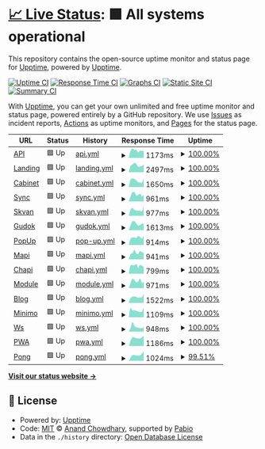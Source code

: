 # [📈 Live Status](https://upptime.github.io/upptime): <!--live status--> **🟩 All systems operational**

This repository contains the open-source uptime monitor and status page for [Upptime](https://upptime.js.org), powered by [Upptime](https://github.com/upptime/upptime).

[![Uptime CI](https://github.com/gnc178/congenial-couscous/workflows/Uptime%20CI/badge.svg)](https://github.com/gnc178/congenial-couscous/actions?query=workflow%3A%22Uptime+CI%22)
[![Response Time CI](https://github.com/gnc178/congenial-couscous/workflows/Response%20Time%20CI/badge.svg)](https://github.com/gnc178/congenial-couscous/actions?query=workflow%3A%22Response+Time+CI%22)
[![Graphs CI](https://github.com/gnc178/congenial-couscous/workflows/Graphs%20CI/badge.svg)](https://github.com/gnc178/congenial-couscous/actions?query=workflow%3A%22Graphs+CI%22)
[![Static Site CI](https://github.com/gnc178/congenial-couscous/workflows/Static%20Site%20CI/badge.svg)](https://github.com/gnc178/congenial-couscous/actions?query=workflow%3A%22Static+Site+CI%22)
[![Summary CI](https://github.com/gnc178/congenial-couscous/workflows/Summary%20CI/badge.svg)](https://github.com/gnc178/congenial-couscous/actions?query=workflow%3A%22Summary+CI%22)

With [Upptime](https://upptime.js.org), you can get your own unlimited and free uptime monitor and status page, powered entirely by a GitHub repository. We use [Issues](https://github.com/upptime/upptime/issues) as incident reports, [Actions](https://github.com/gnc178/congenial-couscous/actions) as uptime monitors, and [Pages](https://upptime.github.io/upptime) for the status page.

<!--start: status pages-->
<!-- This summary is generated by Upptime (https://github.com/upptime/upptime) -->
<!-- Do not edit this manually, your changes will be overwritten -->
<!-- prettier-ignore -->
| URL | Status | History | Response Time | Uptime |
| --- | ------ | ------- | ------------- | ------ |
| <img alt="" src="https://icons.duckduckgo.com/ip3/api.callibri.ru.ico" height="13"> [API](https://api.callibri.ru) | 🟩 Up | [api.yml](https://github.com/gnc178/congenial-couscous/commits/HEAD/history/api.yml) | <details><summary><img alt="Response time graph" src="./graphs/api/response-time-week.png" height="20"> 1173ms</summary><br><a href="https://gnc178.github.io/congenial-couscous/history/api"><img alt="Response time 1040" src="https://img.shields.io/endpoint?url=https%3A%2F%2Fraw.githubusercontent.com%2Fgnc178%2Fcongenial-couscous%2FHEAD%2Fapi%2Fapi%2Fresponse-time.json"></a><br><a href="https://gnc178.github.io/congenial-couscous/history/api"><img alt="24-hour response time 1072" src="https://img.shields.io/endpoint?url=https%3A%2F%2Fraw.githubusercontent.com%2Fgnc178%2Fcongenial-couscous%2FHEAD%2Fapi%2Fapi%2Fresponse-time-day.json"></a><br><a href="https://gnc178.github.io/congenial-couscous/history/api"><img alt="7-day response time 1173" src="https://img.shields.io/endpoint?url=https%3A%2F%2Fraw.githubusercontent.com%2Fgnc178%2Fcongenial-couscous%2FHEAD%2Fapi%2Fapi%2Fresponse-time-week.json"></a><br><a href="https://gnc178.github.io/congenial-couscous/history/api"><img alt="30-day response time 1065" src="https://img.shields.io/endpoint?url=https%3A%2F%2Fraw.githubusercontent.com%2Fgnc178%2Fcongenial-couscous%2FHEAD%2Fapi%2Fapi%2Fresponse-time-month.json"></a><br><a href="https://gnc178.github.io/congenial-couscous/history/api"><img alt="1-year response time 1040" src="https://img.shields.io/endpoint?url=https%3A%2F%2Fraw.githubusercontent.com%2Fgnc178%2Fcongenial-couscous%2FHEAD%2Fapi%2Fapi%2Fresponse-time-year.json"></a></details> | <details><summary><a href="https://gnc178.github.io/congenial-couscous/history/api">100.00%</a></summary><a href="https://gnc178.github.io/congenial-couscous/history/api"><img alt="All-time uptime 100.00%" src="https://img.shields.io/endpoint?url=https%3A%2F%2Fraw.githubusercontent.com%2Fgnc178%2Fcongenial-couscous%2FHEAD%2Fapi%2Fapi%2Fuptime.json"></a><br><a href="https://gnc178.github.io/congenial-couscous/history/api"><img alt="24-hour uptime 100.00%" src="https://img.shields.io/endpoint?url=https%3A%2F%2Fraw.githubusercontent.com%2Fgnc178%2Fcongenial-couscous%2FHEAD%2Fapi%2Fapi%2Fuptime-day.json"></a><br><a href="https://gnc178.github.io/congenial-couscous/history/api"><img alt="7-day uptime 100.00%" src="https://img.shields.io/endpoint?url=https%3A%2F%2Fraw.githubusercontent.com%2Fgnc178%2Fcongenial-couscous%2FHEAD%2Fapi%2Fapi%2Fuptime-week.json"></a><br><a href="https://gnc178.github.io/congenial-couscous/history/api"><img alt="30-day uptime 100.00%" src="https://img.shields.io/endpoint?url=https%3A%2F%2Fraw.githubusercontent.com%2Fgnc178%2Fcongenial-couscous%2FHEAD%2Fapi%2Fapi%2Fuptime-month.json"></a><br><a href="https://gnc178.github.io/congenial-couscous/history/api"><img alt="1-year uptime 100.00%" src="https://img.shields.io/endpoint?url=https%3A%2F%2Fraw.githubusercontent.com%2Fgnc178%2Fcongenial-couscous%2FHEAD%2Fapi%2Fapi%2Fuptime-year.json"></a></details>
| <img alt="" src="https://icons.duckduckgo.com/ip3/callibri.ru.ico" height="13"> [Landing](https://callibri.ru) | 🟩 Up | [landing.yml](https://github.com/gnc178/congenial-couscous/commits/HEAD/history/landing.yml) | <details><summary><img alt="Response time graph" src="./graphs/landing/response-time-week.png" height="20"> 2497ms</summary><br><a href="https://gnc178.github.io/congenial-couscous/history/landing"><img alt="Response time 2418" src="https://img.shields.io/endpoint?url=https%3A%2F%2Fraw.githubusercontent.com%2Fgnc178%2Fcongenial-couscous%2FHEAD%2Fapi%2Flanding%2Fresponse-time.json"></a><br><a href="https://gnc178.github.io/congenial-couscous/history/landing"><img alt="24-hour response time 2812" src="https://img.shields.io/endpoint?url=https%3A%2F%2Fraw.githubusercontent.com%2Fgnc178%2Fcongenial-couscous%2FHEAD%2Fapi%2Flanding%2Fresponse-time-day.json"></a><br><a href="https://gnc178.github.io/congenial-couscous/history/landing"><img alt="7-day response time 2497" src="https://img.shields.io/endpoint?url=https%3A%2F%2Fraw.githubusercontent.com%2Fgnc178%2Fcongenial-couscous%2FHEAD%2Fapi%2Flanding%2Fresponse-time-week.json"></a><br><a href="https://gnc178.github.io/congenial-couscous/history/landing"><img alt="30-day response time 2375" src="https://img.shields.io/endpoint?url=https%3A%2F%2Fraw.githubusercontent.com%2Fgnc178%2Fcongenial-couscous%2FHEAD%2Fapi%2Flanding%2Fresponse-time-month.json"></a><br><a href="https://gnc178.github.io/congenial-couscous/history/landing"><img alt="1-year response time 2418" src="https://img.shields.io/endpoint?url=https%3A%2F%2Fraw.githubusercontent.com%2Fgnc178%2Fcongenial-couscous%2FHEAD%2Fapi%2Flanding%2Fresponse-time-year.json"></a></details> | <details><summary><a href="https://gnc178.github.io/congenial-couscous/history/landing">100.00%</a></summary><a href="https://gnc178.github.io/congenial-couscous/history/landing"><img alt="All-time uptime 100.00%" src="https://img.shields.io/endpoint?url=https%3A%2F%2Fraw.githubusercontent.com%2Fgnc178%2Fcongenial-couscous%2FHEAD%2Fapi%2Flanding%2Fuptime.json"></a><br><a href="https://gnc178.github.io/congenial-couscous/history/landing"><img alt="24-hour uptime 100.00%" src="https://img.shields.io/endpoint?url=https%3A%2F%2Fraw.githubusercontent.com%2Fgnc178%2Fcongenial-couscous%2FHEAD%2Fapi%2Flanding%2Fuptime-day.json"></a><br><a href="https://gnc178.github.io/congenial-couscous/history/landing"><img alt="7-day uptime 100.00%" src="https://img.shields.io/endpoint?url=https%3A%2F%2Fraw.githubusercontent.com%2Fgnc178%2Fcongenial-couscous%2FHEAD%2Fapi%2Flanding%2Fuptime-week.json"></a><br><a href="https://gnc178.github.io/congenial-couscous/history/landing"><img alt="30-day uptime 100.00%" src="https://img.shields.io/endpoint?url=https%3A%2F%2Fraw.githubusercontent.com%2Fgnc178%2Fcongenial-couscous%2FHEAD%2Fapi%2Flanding%2Fuptime-month.json"></a><br><a href="https://gnc178.github.io/congenial-couscous/history/landing"><img alt="1-year uptime 100.00%" src="https://img.shields.io/endpoint?url=https%3A%2F%2Fraw.githubusercontent.com%2Fgnc178%2Fcongenial-couscous%2FHEAD%2Fapi%2Flanding%2Fuptime-year.json"></a></details>
| <img alt="" src="https://icons.duckduckgo.com/ip3/in.callibri.ru.ico" height="13"> [Cabinet](https://in.callibri.ru) | 🟩 Up | [cabinet.yml](https://github.com/gnc178/congenial-couscous/commits/HEAD/history/cabinet.yml) | <details><summary><img alt="Response time graph" src="./graphs/cabinet/response-time-week.png" height="20"> 1650ms</summary><br><a href="https://gnc178.github.io/congenial-couscous/history/cabinet"><img alt="Response time 1647" src="https://img.shields.io/endpoint?url=https%3A%2F%2Fraw.githubusercontent.com%2Fgnc178%2Fcongenial-couscous%2FHEAD%2Fapi%2Fcabinet%2Fresponse-time.json"></a><br><a href="https://gnc178.github.io/congenial-couscous/history/cabinet"><img alt="24-hour response time 2163" src="https://img.shields.io/endpoint?url=https%3A%2F%2Fraw.githubusercontent.com%2Fgnc178%2Fcongenial-couscous%2FHEAD%2Fapi%2Fcabinet%2Fresponse-time-day.json"></a><br><a href="https://gnc178.github.io/congenial-couscous/history/cabinet"><img alt="7-day response time 1650" src="https://img.shields.io/endpoint?url=https%3A%2F%2Fraw.githubusercontent.com%2Fgnc178%2Fcongenial-couscous%2FHEAD%2Fapi%2Fcabinet%2Fresponse-time-week.json"></a><br><a href="https://gnc178.github.io/congenial-couscous/history/cabinet"><img alt="30-day response time 1543" src="https://img.shields.io/endpoint?url=https%3A%2F%2Fraw.githubusercontent.com%2Fgnc178%2Fcongenial-couscous%2FHEAD%2Fapi%2Fcabinet%2Fresponse-time-month.json"></a><br><a href="https://gnc178.github.io/congenial-couscous/history/cabinet"><img alt="1-year response time 1647" src="https://img.shields.io/endpoint?url=https%3A%2F%2Fraw.githubusercontent.com%2Fgnc178%2Fcongenial-couscous%2FHEAD%2Fapi%2Fcabinet%2Fresponse-time-year.json"></a></details> | <details><summary><a href="https://gnc178.github.io/congenial-couscous/history/cabinet">100.00%</a></summary><a href="https://gnc178.github.io/congenial-couscous/history/cabinet"><img alt="All-time uptime 99.99%" src="https://img.shields.io/endpoint?url=https%3A%2F%2Fraw.githubusercontent.com%2Fgnc178%2Fcongenial-couscous%2FHEAD%2Fapi%2Fcabinet%2Fuptime.json"></a><br><a href="https://gnc178.github.io/congenial-couscous/history/cabinet"><img alt="24-hour uptime 100.00%" src="https://img.shields.io/endpoint?url=https%3A%2F%2Fraw.githubusercontent.com%2Fgnc178%2Fcongenial-couscous%2FHEAD%2Fapi%2Fcabinet%2Fuptime-day.json"></a><br><a href="https://gnc178.github.io/congenial-couscous/history/cabinet"><img alt="7-day uptime 100.00%" src="https://img.shields.io/endpoint?url=https%3A%2F%2Fraw.githubusercontent.com%2Fgnc178%2Fcongenial-couscous%2FHEAD%2Fapi%2Fcabinet%2Fuptime-week.json"></a><br><a href="https://gnc178.github.io/congenial-couscous/history/cabinet"><img alt="30-day uptime 99.95%" src="https://img.shields.io/endpoint?url=https%3A%2F%2Fraw.githubusercontent.com%2Fgnc178%2Fcongenial-couscous%2FHEAD%2Fapi%2Fcabinet%2Fuptime-month.json"></a><br><a href="https://gnc178.github.io/congenial-couscous/history/cabinet"><img alt="1-year uptime 99.99%" src="https://img.shields.io/endpoint?url=https%3A%2F%2Fraw.githubusercontent.com%2Fgnc178%2Fcongenial-couscous%2FHEAD%2Fapi%2Fcabinet%2Fuptime-year.json"></a></details>
| <img alt="" src="https://icons.duckduckgo.com/ip3/externalcrm.callibri.ru.ico" height="13"> [Sync](https://externalcrm.callibri.ru) | 🟩 Up | [sync.yml](https://github.com/gnc178/congenial-couscous/commits/HEAD/history/sync.yml) | <details><summary><img alt="Response time graph" src="./graphs/sync/response-time-week.png" height="20"> 961ms</summary><br><a href="https://gnc178.github.io/congenial-couscous/history/sync"><img alt="Response time 964" src="https://img.shields.io/endpoint?url=https%3A%2F%2Fraw.githubusercontent.com%2Fgnc178%2Fcongenial-couscous%2FHEAD%2Fapi%2Fsync%2Fresponse-time.json"></a><br><a href="https://gnc178.github.io/congenial-couscous/history/sync"><img alt="24-hour response time 904" src="https://img.shields.io/endpoint?url=https%3A%2F%2Fraw.githubusercontent.com%2Fgnc178%2Fcongenial-couscous%2FHEAD%2Fapi%2Fsync%2Fresponse-time-day.json"></a><br><a href="https://gnc178.github.io/congenial-couscous/history/sync"><img alt="7-day response time 961" src="https://img.shields.io/endpoint?url=https%3A%2F%2Fraw.githubusercontent.com%2Fgnc178%2Fcongenial-couscous%2FHEAD%2Fapi%2Fsync%2Fresponse-time-week.json"></a><br><a href="https://gnc178.github.io/congenial-couscous/history/sync"><img alt="30-day response time 974" src="https://img.shields.io/endpoint?url=https%3A%2F%2Fraw.githubusercontent.com%2Fgnc178%2Fcongenial-couscous%2FHEAD%2Fapi%2Fsync%2Fresponse-time-month.json"></a><br><a href="https://gnc178.github.io/congenial-couscous/history/sync"><img alt="1-year response time 964" src="https://img.shields.io/endpoint?url=https%3A%2F%2Fraw.githubusercontent.com%2Fgnc178%2Fcongenial-couscous%2FHEAD%2Fapi%2Fsync%2Fresponse-time-year.json"></a></details> | <details><summary><a href="https://gnc178.github.io/congenial-couscous/history/sync">100.00%</a></summary><a href="https://gnc178.github.io/congenial-couscous/history/sync"><img alt="All-time uptime 99.99%" src="https://img.shields.io/endpoint?url=https%3A%2F%2Fraw.githubusercontent.com%2Fgnc178%2Fcongenial-couscous%2FHEAD%2Fapi%2Fsync%2Fuptime.json"></a><br><a href="https://gnc178.github.io/congenial-couscous/history/sync"><img alt="24-hour uptime 100.00%" src="https://img.shields.io/endpoint?url=https%3A%2F%2Fraw.githubusercontent.com%2Fgnc178%2Fcongenial-couscous%2FHEAD%2Fapi%2Fsync%2Fuptime-day.json"></a><br><a href="https://gnc178.github.io/congenial-couscous/history/sync"><img alt="7-day uptime 100.00%" src="https://img.shields.io/endpoint?url=https%3A%2F%2Fraw.githubusercontent.com%2Fgnc178%2Fcongenial-couscous%2FHEAD%2Fapi%2Fsync%2Fuptime-week.json"></a><br><a href="https://gnc178.github.io/congenial-couscous/history/sync"><img alt="30-day uptime 100.00%" src="https://img.shields.io/endpoint?url=https%3A%2F%2Fraw.githubusercontent.com%2Fgnc178%2Fcongenial-couscous%2FHEAD%2Fapi%2Fsync%2Fuptime-month.json"></a><br><a href="https://gnc178.github.io/congenial-couscous/history/sync"><img alt="1-year uptime 99.99%" src="https://img.shields.io/endpoint?url=https%3A%2F%2Fraw.githubusercontent.com%2Fgnc178%2Fcongenial-couscous%2FHEAD%2Fapi%2Fsync%2Fuptime-year.json"></a></details>
| <img alt="" src="https://icons.duckduckgo.com/ip3/skvan.callibri.ru.ico" height="13"> [Skvan](https://skvan.callibri.ru) | 🟩 Up | [skvan.yml](https://github.com/gnc178/congenial-couscous/commits/HEAD/history/skvan.yml) | <details><summary><img alt="Response time graph" src="./graphs/skvan/response-time-week.png" height="20"> 977ms</summary><br><a href="https://gnc178.github.io/congenial-couscous/history/skvan"><img alt="Response time 1009" src="https://img.shields.io/endpoint?url=https%3A%2F%2Fraw.githubusercontent.com%2Fgnc178%2Fcongenial-couscous%2FHEAD%2Fapi%2Fskvan%2Fresponse-time.json"></a><br><a href="https://gnc178.github.io/congenial-couscous/history/skvan"><img alt="24-hour response time 1500" src="https://img.shields.io/endpoint?url=https%3A%2F%2Fraw.githubusercontent.com%2Fgnc178%2Fcongenial-couscous%2FHEAD%2Fapi%2Fskvan%2Fresponse-time-day.json"></a><br><a href="https://gnc178.github.io/congenial-couscous/history/skvan"><img alt="7-day response time 977" src="https://img.shields.io/endpoint?url=https%3A%2F%2Fraw.githubusercontent.com%2Fgnc178%2Fcongenial-couscous%2FHEAD%2Fapi%2Fskvan%2Fresponse-time-week.json"></a><br><a href="https://gnc178.github.io/congenial-couscous/history/skvan"><img alt="30-day response time 1076" src="https://img.shields.io/endpoint?url=https%3A%2F%2Fraw.githubusercontent.com%2Fgnc178%2Fcongenial-couscous%2FHEAD%2Fapi%2Fskvan%2Fresponse-time-month.json"></a><br><a href="https://gnc178.github.io/congenial-couscous/history/skvan"><img alt="1-year response time 1009" src="https://img.shields.io/endpoint?url=https%3A%2F%2Fraw.githubusercontent.com%2Fgnc178%2Fcongenial-couscous%2FHEAD%2Fapi%2Fskvan%2Fresponse-time-year.json"></a></details> | <details><summary><a href="https://gnc178.github.io/congenial-couscous/history/skvan">100.00%</a></summary><a href="https://gnc178.github.io/congenial-couscous/history/skvan"><img alt="All-time uptime 99.96%" src="https://img.shields.io/endpoint?url=https%3A%2F%2Fraw.githubusercontent.com%2Fgnc178%2Fcongenial-couscous%2FHEAD%2Fapi%2Fskvan%2Fuptime.json"></a><br><a href="https://gnc178.github.io/congenial-couscous/history/skvan"><img alt="24-hour uptime 100.00%" src="https://img.shields.io/endpoint?url=https%3A%2F%2Fraw.githubusercontent.com%2Fgnc178%2Fcongenial-couscous%2FHEAD%2Fapi%2Fskvan%2Fuptime-day.json"></a><br><a href="https://gnc178.github.io/congenial-couscous/history/skvan"><img alt="7-day uptime 100.00%" src="https://img.shields.io/endpoint?url=https%3A%2F%2Fraw.githubusercontent.com%2Fgnc178%2Fcongenial-couscous%2FHEAD%2Fapi%2Fskvan%2Fuptime-week.json"></a><br><a href="https://gnc178.github.io/congenial-couscous/history/skvan"><img alt="30-day uptime 99.77%" src="https://img.shields.io/endpoint?url=https%3A%2F%2Fraw.githubusercontent.com%2Fgnc178%2Fcongenial-couscous%2FHEAD%2Fapi%2Fskvan%2Fuptime-month.json"></a><br><a href="https://gnc178.github.io/congenial-couscous/history/skvan"><img alt="1-year uptime 99.96%" src="https://img.shields.io/endpoint?url=https%3A%2F%2Fraw.githubusercontent.com%2Fgnc178%2Fcongenial-couscous%2FHEAD%2Fapi%2Fskvan%2Fuptime-year.json"></a></details>
| <img alt="" src="https://icons.duckduckgo.com/ip3/gudok.tel.ico" height="13"> [Gudok](https://gudok.tel) | 🟩 Up | [gudok.yml](https://github.com/gnc178/congenial-couscous/commits/HEAD/history/gudok.yml) | <details><summary><img alt="Response time graph" src="./graphs/gudok/response-time-week.png" height="20"> 1613ms</summary><br><a href="https://gnc178.github.io/congenial-couscous/history/gudok"><img alt="Response time 1705" src="https://img.shields.io/endpoint?url=https%3A%2F%2Fraw.githubusercontent.com%2Fgnc178%2Fcongenial-couscous%2FHEAD%2Fapi%2Fgudok%2Fresponse-time.json"></a><br><a href="https://gnc178.github.io/congenial-couscous/history/gudok"><img alt="24-hour response time 1614" src="https://img.shields.io/endpoint?url=https%3A%2F%2Fraw.githubusercontent.com%2Fgnc178%2Fcongenial-couscous%2FHEAD%2Fapi%2Fgudok%2Fresponse-time-day.json"></a><br><a href="https://gnc178.github.io/congenial-couscous/history/gudok"><img alt="7-day response time 1613" src="https://img.shields.io/endpoint?url=https%3A%2F%2Fraw.githubusercontent.com%2Fgnc178%2Fcongenial-couscous%2FHEAD%2Fapi%2Fgudok%2Fresponse-time-week.json"></a><br><a href="https://gnc178.github.io/congenial-couscous/history/gudok"><img alt="30-day response time 1781" src="https://img.shields.io/endpoint?url=https%3A%2F%2Fraw.githubusercontent.com%2Fgnc178%2Fcongenial-couscous%2FHEAD%2Fapi%2Fgudok%2Fresponse-time-month.json"></a><br><a href="https://gnc178.github.io/congenial-couscous/history/gudok"><img alt="1-year response time 1705" src="https://img.shields.io/endpoint?url=https%3A%2F%2Fraw.githubusercontent.com%2Fgnc178%2Fcongenial-couscous%2FHEAD%2Fapi%2Fgudok%2Fresponse-time-year.json"></a></details> | <details><summary><a href="https://gnc178.github.io/congenial-couscous/history/gudok">100.00%</a></summary><a href="https://gnc178.github.io/congenial-couscous/history/gudok"><img alt="All-time uptime 100.00%" src="https://img.shields.io/endpoint?url=https%3A%2F%2Fraw.githubusercontent.com%2Fgnc178%2Fcongenial-couscous%2FHEAD%2Fapi%2Fgudok%2Fuptime.json"></a><br><a href="https://gnc178.github.io/congenial-couscous/history/gudok"><img alt="24-hour uptime 100.00%" src="https://img.shields.io/endpoint?url=https%3A%2F%2Fraw.githubusercontent.com%2Fgnc178%2Fcongenial-couscous%2FHEAD%2Fapi%2Fgudok%2Fuptime-day.json"></a><br><a href="https://gnc178.github.io/congenial-couscous/history/gudok"><img alt="7-day uptime 100.00%" src="https://img.shields.io/endpoint?url=https%3A%2F%2Fraw.githubusercontent.com%2Fgnc178%2Fcongenial-couscous%2FHEAD%2Fapi%2Fgudok%2Fuptime-week.json"></a><br><a href="https://gnc178.github.io/congenial-couscous/history/gudok"><img alt="30-day uptime 100.00%" src="https://img.shields.io/endpoint?url=https%3A%2F%2Fraw.githubusercontent.com%2Fgnc178%2Fcongenial-couscous%2FHEAD%2Fapi%2Fgudok%2Fuptime-month.json"></a><br><a href="https://gnc178.github.io/congenial-couscous/history/gudok"><img alt="1-year uptime 100.00%" src="https://img.shields.io/endpoint?url=https%3A%2F%2Fraw.githubusercontent.com%2Fgnc178%2Fcongenial-couscous%2FHEAD%2Fapi%2Fgudok%2Fuptime-year.json"></a></details>
| <img alt="" src="https://icons.duckduckgo.com/ip3/catchers.callibri.ru.ico" height="13"> [PopUp](https://catchers.callibri.ru) | 🟩 Up | [pop-up.yml](https://github.com/gnc178/congenial-couscous/commits/HEAD/history/pop-up.yml) | <details><summary><img alt="Response time graph" src="./graphs/pop-up/response-time-week.png" height="20"> 914ms</summary><br><a href="https://gnc178.github.io/congenial-couscous/history/pop-up"><img alt="Response time 975" src="https://img.shields.io/endpoint?url=https%3A%2F%2Fraw.githubusercontent.com%2Fgnc178%2Fcongenial-couscous%2FHEAD%2Fapi%2Fpop-up%2Fresponse-time.json"></a><br><a href="https://gnc178.github.io/congenial-couscous/history/pop-up"><img alt="24-hour response time 1109" src="https://img.shields.io/endpoint?url=https%3A%2F%2Fraw.githubusercontent.com%2Fgnc178%2Fcongenial-couscous%2FHEAD%2Fapi%2Fpop-up%2Fresponse-time-day.json"></a><br><a href="https://gnc178.github.io/congenial-couscous/history/pop-up"><img alt="7-day response time 914" src="https://img.shields.io/endpoint?url=https%3A%2F%2Fraw.githubusercontent.com%2Fgnc178%2Fcongenial-couscous%2FHEAD%2Fapi%2Fpop-up%2Fresponse-time-week.json"></a><br><a href="https://gnc178.github.io/congenial-couscous/history/pop-up"><img alt="30-day response time 1086" src="https://img.shields.io/endpoint?url=https%3A%2F%2Fraw.githubusercontent.com%2Fgnc178%2Fcongenial-couscous%2FHEAD%2Fapi%2Fpop-up%2Fresponse-time-month.json"></a><br><a href="https://gnc178.github.io/congenial-couscous/history/pop-up"><img alt="1-year response time 975" src="https://img.shields.io/endpoint?url=https%3A%2F%2Fraw.githubusercontent.com%2Fgnc178%2Fcongenial-couscous%2FHEAD%2Fapi%2Fpop-up%2Fresponse-time-year.json"></a></details> | <details><summary><a href="https://gnc178.github.io/congenial-couscous/history/pop-up">100.00%</a></summary><a href="https://gnc178.github.io/congenial-couscous/history/pop-up"><img alt="All-time uptime 100.00%" src="https://img.shields.io/endpoint?url=https%3A%2F%2Fraw.githubusercontent.com%2Fgnc178%2Fcongenial-couscous%2FHEAD%2Fapi%2Fpop-up%2Fuptime.json"></a><br><a href="https://gnc178.github.io/congenial-couscous/history/pop-up"><img alt="24-hour uptime 100.00%" src="https://img.shields.io/endpoint?url=https%3A%2F%2Fraw.githubusercontent.com%2Fgnc178%2Fcongenial-couscous%2FHEAD%2Fapi%2Fpop-up%2Fuptime-day.json"></a><br><a href="https://gnc178.github.io/congenial-couscous/history/pop-up"><img alt="7-day uptime 100.00%" src="https://img.shields.io/endpoint?url=https%3A%2F%2Fraw.githubusercontent.com%2Fgnc178%2Fcongenial-couscous%2FHEAD%2Fapi%2Fpop-up%2Fuptime-week.json"></a><br><a href="https://gnc178.github.io/congenial-couscous/history/pop-up"><img alt="30-day uptime 100.00%" src="https://img.shields.io/endpoint?url=https%3A%2F%2Fraw.githubusercontent.com%2Fgnc178%2Fcongenial-couscous%2FHEAD%2Fapi%2Fpop-up%2Fuptime-month.json"></a><br><a href="https://gnc178.github.io/congenial-couscous/history/pop-up"><img alt="1-year uptime 100.00%" src="https://img.shields.io/endpoint?url=https%3A%2F%2Fraw.githubusercontent.com%2Fgnc178%2Fcongenial-couscous%2FHEAD%2Fapi%2Fpop-up%2Fuptime-year.json"></a></details>
| <img alt="" src="https://icons.duckduckgo.com/ip3/mapi.callibri.ru.ico" height="13"> [Mapi](https://mapi.callibri.ru) | 🟩 Up | [mapi.yml](https://github.com/gnc178/congenial-couscous/commits/HEAD/history/mapi.yml) | <details><summary><img alt="Response time graph" src="./graphs/mapi/response-time-week.png" height="20"> 941ms</summary><br><a href="https://gnc178.github.io/congenial-couscous/history/mapi"><img alt="Response time 935" src="https://img.shields.io/endpoint?url=https%3A%2F%2Fraw.githubusercontent.com%2Fgnc178%2Fcongenial-couscous%2FHEAD%2Fapi%2Fmapi%2Fresponse-time.json"></a><br><a href="https://gnc178.github.io/congenial-couscous/history/mapi"><img alt="24-hour response time 920" src="https://img.shields.io/endpoint?url=https%3A%2F%2Fraw.githubusercontent.com%2Fgnc178%2Fcongenial-couscous%2FHEAD%2Fapi%2Fmapi%2Fresponse-time-day.json"></a><br><a href="https://gnc178.github.io/congenial-couscous/history/mapi"><img alt="7-day response time 941" src="https://img.shields.io/endpoint?url=https%3A%2F%2Fraw.githubusercontent.com%2Fgnc178%2Fcongenial-couscous%2FHEAD%2Fapi%2Fmapi%2Fresponse-time-week.json"></a><br><a href="https://gnc178.github.io/congenial-couscous/history/mapi"><img alt="30-day response time 910" src="https://img.shields.io/endpoint?url=https%3A%2F%2Fraw.githubusercontent.com%2Fgnc178%2Fcongenial-couscous%2FHEAD%2Fapi%2Fmapi%2Fresponse-time-month.json"></a><br><a href="https://gnc178.github.io/congenial-couscous/history/mapi"><img alt="1-year response time 935" src="https://img.shields.io/endpoint?url=https%3A%2F%2Fraw.githubusercontent.com%2Fgnc178%2Fcongenial-couscous%2FHEAD%2Fapi%2Fmapi%2Fresponse-time-year.json"></a></details> | <details><summary><a href="https://gnc178.github.io/congenial-couscous/history/mapi">100.00%</a></summary><a href="https://gnc178.github.io/congenial-couscous/history/mapi"><img alt="All-time uptime 99.97%" src="https://img.shields.io/endpoint?url=https%3A%2F%2Fraw.githubusercontent.com%2Fgnc178%2Fcongenial-couscous%2FHEAD%2Fapi%2Fmapi%2Fuptime.json"></a><br><a href="https://gnc178.github.io/congenial-couscous/history/mapi"><img alt="24-hour uptime 100.00%" src="https://img.shields.io/endpoint?url=https%3A%2F%2Fraw.githubusercontent.com%2Fgnc178%2Fcongenial-couscous%2FHEAD%2Fapi%2Fmapi%2Fuptime-day.json"></a><br><a href="https://gnc178.github.io/congenial-couscous/history/mapi"><img alt="7-day uptime 100.00%" src="https://img.shields.io/endpoint?url=https%3A%2F%2Fraw.githubusercontent.com%2Fgnc178%2Fcongenial-couscous%2FHEAD%2Fapi%2Fmapi%2Fuptime-week.json"></a><br><a href="https://gnc178.github.io/congenial-couscous/history/mapi"><img alt="30-day uptime 99.91%" src="https://img.shields.io/endpoint?url=https%3A%2F%2Fraw.githubusercontent.com%2Fgnc178%2Fcongenial-couscous%2FHEAD%2Fapi%2Fmapi%2Fuptime-month.json"></a><br><a href="https://gnc178.github.io/congenial-couscous/history/mapi"><img alt="1-year uptime 99.97%" src="https://img.shields.io/endpoint?url=https%3A%2F%2Fraw.githubusercontent.com%2Fgnc178%2Fcongenial-couscous%2FHEAD%2Fapi%2Fmapi%2Fuptime-year.json"></a></details>
| <img alt="" src="https://icons.duckduckgo.com/ip3/chapi.callibri.ru.ico" height="13"> [Chapi](http://chapi.callibri.ru) | 🟩 Up | [chapi.yml](https://github.com/gnc178/congenial-couscous/commits/HEAD/history/chapi.yml) | <details><summary><img alt="Response time graph" src="./graphs/chapi/response-time-week.png" height="20"> 799ms</summary><br><a href="https://gnc178.github.io/congenial-couscous/history/chapi"><img alt="Response time 700" src="https://img.shields.io/endpoint?url=https%3A%2F%2Fraw.githubusercontent.com%2Fgnc178%2Fcongenial-couscous%2FHEAD%2Fapi%2Fchapi%2Fresponse-time.json"></a><br><a href="https://gnc178.github.io/congenial-couscous/history/chapi"><img alt="24-hour response time 652" src="https://img.shields.io/endpoint?url=https%3A%2F%2Fraw.githubusercontent.com%2Fgnc178%2Fcongenial-couscous%2FHEAD%2Fapi%2Fchapi%2Fresponse-time-day.json"></a><br><a href="https://gnc178.github.io/congenial-couscous/history/chapi"><img alt="7-day response time 799" src="https://img.shields.io/endpoint?url=https%3A%2F%2Fraw.githubusercontent.com%2Fgnc178%2Fcongenial-couscous%2FHEAD%2Fapi%2Fchapi%2Fresponse-time-week.json"></a><br><a href="https://gnc178.github.io/congenial-couscous/history/chapi"><img alt="30-day response time 745" src="https://img.shields.io/endpoint?url=https%3A%2F%2Fraw.githubusercontent.com%2Fgnc178%2Fcongenial-couscous%2FHEAD%2Fapi%2Fchapi%2Fresponse-time-month.json"></a><br><a href="https://gnc178.github.io/congenial-couscous/history/chapi"><img alt="1-year response time 700" src="https://img.shields.io/endpoint?url=https%3A%2F%2Fraw.githubusercontent.com%2Fgnc178%2Fcongenial-couscous%2FHEAD%2Fapi%2Fchapi%2Fresponse-time-year.json"></a></details> | <details><summary><a href="https://gnc178.github.io/congenial-couscous/history/chapi">100.00%</a></summary><a href="https://gnc178.github.io/congenial-couscous/history/chapi"><img alt="All-time uptime 99.99%" src="https://img.shields.io/endpoint?url=https%3A%2F%2Fraw.githubusercontent.com%2Fgnc178%2Fcongenial-couscous%2FHEAD%2Fapi%2Fchapi%2Fuptime.json"></a><br><a href="https://gnc178.github.io/congenial-couscous/history/chapi"><img alt="24-hour uptime 100.00%" src="https://img.shields.io/endpoint?url=https%3A%2F%2Fraw.githubusercontent.com%2Fgnc178%2Fcongenial-couscous%2FHEAD%2Fapi%2Fchapi%2Fuptime-day.json"></a><br><a href="https://gnc178.github.io/congenial-couscous/history/chapi"><img alt="7-day uptime 100.00%" src="https://img.shields.io/endpoint?url=https%3A%2F%2Fraw.githubusercontent.com%2Fgnc178%2Fcongenial-couscous%2FHEAD%2Fapi%2Fchapi%2Fuptime-week.json"></a><br><a href="https://gnc178.github.io/congenial-couscous/history/chapi"><img alt="30-day uptime 99.98%" src="https://img.shields.io/endpoint?url=https%3A%2F%2Fraw.githubusercontent.com%2Fgnc178%2Fcongenial-couscous%2FHEAD%2Fapi%2Fchapi%2Fuptime-month.json"></a><br><a href="https://gnc178.github.io/congenial-couscous/history/chapi"><img alt="1-year uptime 99.99%" src="https://img.shields.io/endpoint?url=https%3A%2F%2Fraw.githubusercontent.com%2Fgnc178%2Fcongenial-couscous%2FHEAD%2Fapi%2Fchapi%2Fuptime-year.json"></a></details>
| <img alt="" src="https://icons.duckduckgo.com/ip3/module.callibri.ru.ico" height="13"> [Module](https://module.callibri.ru) | 🟩 Up | [module.yml](https://github.com/gnc178/congenial-couscous/commits/HEAD/history/module.yml) | <details><summary><img alt="Response time graph" src="./graphs/module/response-time-week.png" height="20"> 971ms</summary><br><a href="https://gnc178.github.io/congenial-couscous/history/module"><img alt="Response time 931" src="https://img.shields.io/endpoint?url=https%3A%2F%2Fraw.githubusercontent.com%2Fgnc178%2Fcongenial-couscous%2FHEAD%2Fapi%2Fmodule%2Fresponse-time.json"></a><br><a href="https://gnc178.github.io/congenial-couscous/history/module"><img alt="24-hour response time 904" src="https://img.shields.io/endpoint?url=https%3A%2F%2Fraw.githubusercontent.com%2Fgnc178%2Fcongenial-couscous%2FHEAD%2Fapi%2Fmodule%2Fresponse-time-day.json"></a><br><a href="https://gnc178.github.io/congenial-couscous/history/module"><img alt="7-day response time 971" src="https://img.shields.io/endpoint?url=https%3A%2F%2Fraw.githubusercontent.com%2Fgnc178%2Fcongenial-couscous%2FHEAD%2Fapi%2Fmodule%2Fresponse-time-week.json"></a><br><a href="https://gnc178.github.io/congenial-couscous/history/module"><img alt="30-day response time 990" src="https://img.shields.io/endpoint?url=https%3A%2F%2Fraw.githubusercontent.com%2Fgnc178%2Fcongenial-couscous%2FHEAD%2Fapi%2Fmodule%2Fresponse-time-month.json"></a><br><a href="https://gnc178.github.io/congenial-couscous/history/module"><img alt="1-year response time 931" src="https://img.shields.io/endpoint?url=https%3A%2F%2Fraw.githubusercontent.com%2Fgnc178%2Fcongenial-couscous%2FHEAD%2Fapi%2Fmodule%2Fresponse-time-year.json"></a></details> | <details><summary><a href="https://gnc178.github.io/congenial-couscous/history/module">100.00%</a></summary><a href="https://gnc178.github.io/congenial-couscous/history/module"><img alt="All-time uptime 99.96%" src="https://img.shields.io/endpoint?url=https%3A%2F%2Fraw.githubusercontent.com%2Fgnc178%2Fcongenial-couscous%2FHEAD%2Fapi%2Fmodule%2Fuptime.json"></a><br><a href="https://gnc178.github.io/congenial-couscous/history/module"><img alt="24-hour uptime 100.00%" src="https://img.shields.io/endpoint?url=https%3A%2F%2Fraw.githubusercontent.com%2Fgnc178%2Fcongenial-couscous%2FHEAD%2Fapi%2Fmodule%2Fuptime-day.json"></a><br><a href="https://gnc178.github.io/congenial-couscous/history/module"><img alt="7-day uptime 100.00%" src="https://img.shields.io/endpoint?url=https%3A%2F%2Fraw.githubusercontent.com%2Fgnc178%2Fcongenial-couscous%2FHEAD%2Fapi%2Fmodule%2Fuptime-week.json"></a><br><a href="https://gnc178.github.io/congenial-couscous/history/module"><img alt="30-day uptime 99.88%" src="https://img.shields.io/endpoint?url=https%3A%2F%2Fraw.githubusercontent.com%2Fgnc178%2Fcongenial-couscous%2FHEAD%2Fapi%2Fmodule%2Fuptime-month.json"></a><br><a href="https://gnc178.github.io/congenial-couscous/history/module"><img alt="1-year uptime 99.96%" src="https://img.shields.io/endpoint?url=https%3A%2F%2Fraw.githubusercontent.com%2Fgnc178%2Fcongenial-couscous%2FHEAD%2Fapi%2Fmodule%2Fuptime-year.json"></a></details>
| <img alt="" src="https://icons.duckduckgo.com/ip3/blog.callibri.ru.ico" height="13"> [Blog](https://blog.callibri.ru) | 🟩 Up | [blog.yml](https://github.com/gnc178/congenial-couscous/commits/HEAD/history/blog.yml) | <details><summary><img alt="Response time graph" src="./graphs/blog/response-time-week.png" height="20"> 1522ms</summary><br><a href="https://gnc178.github.io/congenial-couscous/history/blog"><img alt="Response time 1456" src="https://img.shields.io/endpoint?url=https%3A%2F%2Fraw.githubusercontent.com%2Fgnc178%2Fcongenial-couscous%2FHEAD%2Fapi%2Fblog%2Fresponse-time.json"></a><br><a href="https://gnc178.github.io/congenial-couscous/history/blog"><img alt="24-hour response time 2241" src="https://img.shields.io/endpoint?url=https%3A%2F%2Fraw.githubusercontent.com%2Fgnc178%2Fcongenial-couscous%2FHEAD%2Fapi%2Fblog%2Fresponse-time-day.json"></a><br><a href="https://gnc178.github.io/congenial-couscous/history/blog"><img alt="7-day response time 1522" src="https://img.shields.io/endpoint?url=https%3A%2F%2Fraw.githubusercontent.com%2Fgnc178%2Fcongenial-couscous%2FHEAD%2Fapi%2Fblog%2Fresponse-time-week.json"></a><br><a href="https://gnc178.github.io/congenial-couscous/history/blog"><img alt="30-day response time 1477" src="https://img.shields.io/endpoint?url=https%3A%2F%2Fraw.githubusercontent.com%2Fgnc178%2Fcongenial-couscous%2FHEAD%2Fapi%2Fblog%2Fresponse-time-month.json"></a><br><a href="https://gnc178.github.io/congenial-couscous/history/blog"><img alt="1-year response time 1456" src="https://img.shields.io/endpoint?url=https%3A%2F%2Fraw.githubusercontent.com%2Fgnc178%2Fcongenial-couscous%2FHEAD%2Fapi%2Fblog%2Fresponse-time-year.json"></a></details> | <details><summary><a href="https://gnc178.github.io/congenial-couscous/history/blog">100.00%</a></summary><a href="https://gnc178.github.io/congenial-couscous/history/blog"><img alt="All-time uptime 100.00%" src="https://img.shields.io/endpoint?url=https%3A%2F%2Fraw.githubusercontent.com%2Fgnc178%2Fcongenial-couscous%2FHEAD%2Fapi%2Fblog%2Fuptime.json"></a><br><a href="https://gnc178.github.io/congenial-couscous/history/blog"><img alt="24-hour uptime 100.00%" src="https://img.shields.io/endpoint?url=https%3A%2F%2Fraw.githubusercontent.com%2Fgnc178%2Fcongenial-couscous%2FHEAD%2Fapi%2Fblog%2Fuptime-day.json"></a><br><a href="https://gnc178.github.io/congenial-couscous/history/blog"><img alt="7-day uptime 100.00%" src="https://img.shields.io/endpoint?url=https%3A%2F%2Fraw.githubusercontent.com%2Fgnc178%2Fcongenial-couscous%2FHEAD%2Fapi%2Fblog%2Fuptime-week.json"></a><br><a href="https://gnc178.github.io/congenial-couscous/history/blog"><img alt="30-day uptime 100.00%" src="https://img.shields.io/endpoint?url=https%3A%2F%2Fraw.githubusercontent.com%2Fgnc178%2Fcongenial-couscous%2FHEAD%2Fapi%2Fblog%2Fuptime-month.json"></a><br><a href="https://gnc178.github.io/congenial-couscous/history/blog"><img alt="1-year uptime 100.00%" src="https://img.shields.io/endpoint?url=https%3A%2F%2Fraw.githubusercontent.com%2Fgnc178%2Fcongenial-couscous%2FHEAD%2Fapi%2Fblog%2Fuptime-year.json"></a></details>
| <img alt="" src="https://icons.duckduckgo.com/ip3/minimo.callibri.ru.ico" height="13"> [Minimo](https://minimo.callibri.ru) | 🟩 Up | [minimo.yml](https://github.com/gnc178/congenial-couscous/commits/HEAD/history/minimo.yml) | <details><summary><img alt="Response time graph" src="./graphs/minimo/response-time-week.png" height="20"> 1109ms</summary><br><a href="https://gnc178.github.io/congenial-couscous/history/minimo"><img alt="Response time 1006" src="https://img.shields.io/endpoint?url=https%3A%2F%2Fraw.githubusercontent.com%2Fgnc178%2Fcongenial-couscous%2FHEAD%2Fapi%2Fminimo%2Fresponse-time.json"></a><br><a href="https://gnc178.github.io/congenial-couscous/history/minimo"><img alt="24-hour response time 1515" src="https://img.shields.io/endpoint?url=https%3A%2F%2Fraw.githubusercontent.com%2Fgnc178%2Fcongenial-couscous%2FHEAD%2Fapi%2Fminimo%2Fresponse-time-day.json"></a><br><a href="https://gnc178.github.io/congenial-couscous/history/minimo"><img alt="7-day response time 1109" src="https://img.shields.io/endpoint?url=https%3A%2F%2Fraw.githubusercontent.com%2Fgnc178%2Fcongenial-couscous%2FHEAD%2Fapi%2Fminimo%2Fresponse-time-week.json"></a><br><a href="https://gnc178.github.io/congenial-couscous/history/minimo"><img alt="30-day response time 1009" src="https://img.shields.io/endpoint?url=https%3A%2F%2Fraw.githubusercontent.com%2Fgnc178%2Fcongenial-couscous%2FHEAD%2Fapi%2Fminimo%2Fresponse-time-month.json"></a><br><a href="https://gnc178.github.io/congenial-couscous/history/minimo"><img alt="1-year response time 1006" src="https://img.shields.io/endpoint?url=https%3A%2F%2Fraw.githubusercontent.com%2Fgnc178%2Fcongenial-couscous%2FHEAD%2Fapi%2Fminimo%2Fresponse-time-year.json"></a></details> | <details><summary><a href="https://gnc178.github.io/congenial-couscous/history/minimo">100.00%</a></summary><a href="https://gnc178.github.io/congenial-couscous/history/minimo"><img alt="All-time uptime 99.99%" src="https://img.shields.io/endpoint?url=https%3A%2F%2Fraw.githubusercontent.com%2Fgnc178%2Fcongenial-couscous%2FHEAD%2Fapi%2Fminimo%2Fuptime.json"></a><br><a href="https://gnc178.github.io/congenial-couscous/history/minimo"><img alt="24-hour uptime 100.00%" src="https://img.shields.io/endpoint?url=https%3A%2F%2Fraw.githubusercontent.com%2Fgnc178%2Fcongenial-couscous%2FHEAD%2Fapi%2Fminimo%2Fuptime-day.json"></a><br><a href="https://gnc178.github.io/congenial-couscous/history/minimo"><img alt="7-day uptime 100.00%" src="https://img.shields.io/endpoint?url=https%3A%2F%2Fraw.githubusercontent.com%2Fgnc178%2Fcongenial-couscous%2FHEAD%2Fapi%2Fminimo%2Fuptime-week.json"></a><br><a href="https://gnc178.github.io/congenial-couscous/history/minimo"><img alt="30-day uptime 99.96%" src="https://img.shields.io/endpoint?url=https%3A%2F%2Fraw.githubusercontent.com%2Fgnc178%2Fcongenial-couscous%2FHEAD%2Fapi%2Fminimo%2Fuptime-month.json"></a><br><a href="https://gnc178.github.io/congenial-couscous/history/minimo"><img alt="1-year uptime 99.99%" src="https://img.shields.io/endpoint?url=https%3A%2F%2Fraw.githubusercontent.com%2Fgnc178%2Fcongenial-couscous%2FHEAD%2Fapi%2Fminimo%2Fuptime-year.json"></a></details>
| <img alt="" src="https://icons.duckduckgo.com/ip3/ws.callibri.ru.ico" height="13"> [Ws](https://ws.callibri.ru/) | 🟩 Up | [ws.yml](https://github.com/gnc178/congenial-couscous/commits/HEAD/history/ws.yml) | <details><summary><img alt="Response time graph" src="./graphs/ws/response-time-week.png" height="20"> 948ms</summary><br><a href="https://gnc178.github.io/congenial-couscous/history/ws"><img alt="Response time 1002" src="https://img.shields.io/endpoint?url=https%3A%2F%2Fraw.githubusercontent.com%2Fgnc178%2Fcongenial-couscous%2FHEAD%2Fapi%2Fws%2Fresponse-time.json"></a><br><a href="https://gnc178.github.io/congenial-couscous/history/ws"><img alt="24-hour response time 898" src="https://img.shields.io/endpoint?url=https%3A%2F%2Fraw.githubusercontent.com%2Fgnc178%2Fcongenial-couscous%2FHEAD%2Fapi%2Fws%2Fresponse-time-day.json"></a><br><a href="https://gnc178.github.io/congenial-couscous/history/ws"><img alt="7-day response time 948" src="https://img.shields.io/endpoint?url=https%3A%2F%2Fraw.githubusercontent.com%2Fgnc178%2Fcongenial-couscous%2FHEAD%2Fapi%2Fws%2Fresponse-time-week.json"></a><br><a href="https://gnc178.github.io/congenial-couscous/history/ws"><img alt="30-day response time 1013" src="https://img.shields.io/endpoint?url=https%3A%2F%2Fraw.githubusercontent.com%2Fgnc178%2Fcongenial-couscous%2FHEAD%2Fapi%2Fws%2Fresponse-time-month.json"></a><br><a href="https://gnc178.github.io/congenial-couscous/history/ws"><img alt="1-year response time 1002" src="https://img.shields.io/endpoint?url=https%3A%2F%2Fraw.githubusercontent.com%2Fgnc178%2Fcongenial-couscous%2FHEAD%2Fapi%2Fws%2Fresponse-time-year.json"></a></details> | <details><summary><a href="https://gnc178.github.io/congenial-couscous/history/ws">100.00%</a></summary><a href="https://gnc178.github.io/congenial-couscous/history/ws"><img alt="All-time uptime 99.98%" src="https://img.shields.io/endpoint?url=https%3A%2F%2Fraw.githubusercontent.com%2Fgnc178%2Fcongenial-couscous%2FHEAD%2Fapi%2Fws%2Fuptime.json"></a><br><a href="https://gnc178.github.io/congenial-couscous/history/ws"><img alt="24-hour uptime 100.00%" src="https://img.shields.io/endpoint?url=https%3A%2F%2Fraw.githubusercontent.com%2Fgnc178%2Fcongenial-couscous%2FHEAD%2Fapi%2Fws%2Fuptime-day.json"></a><br><a href="https://gnc178.github.io/congenial-couscous/history/ws"><img alt="7-day uptime 100.00%" src="https://img.shields.io/endpoint?url=https%3A%2F%2Fraw.githubusercontent.com%2Fgnc178%2Fcongenial-couscous%2FHEAD%2Fapi%2Fws%2Fuptime-week.json"></a><br><a href="https://gnc178.github.io/congenial-couscous/history/ws"><img alt="30-day uptime 99.95%" src="https://img.shields.io/endpoint?url=https%3A%2F%2Fraw.githubusercontent.com%2Fgnc178%2Fcongenial-couscous%2FHEAD%2Fapi%2Fws%2Fuptime-month.json"></a><br><a href="https://gnc178.github.io/congenial-couscous/history/ws"><img alt="1-year uptime 99.98%" src="https://img.shields.io/endpoint?url=https%3A%2F%2Fraw.githubusercontent.com%2Fgnc178%2Fcongenial-couscous%2FHEAD%2Fapi%2Fws%2Fuptime-year.json"></a></details>
| <img alt="" src="https://icons.duckduckgo.com/ip3/dialog.callibri.ru.ico" height="13"> [PWA](https://dialog.callibri.ru) | 🟩 Up | [pwa.yml](https://github.com/gnc178/congenial-couscous/commits/HEAD/history/pwa.yml) | <details><summary><img alt="Response time graph" src="./graphs/pwa/response-time-week.png" height="20"> 1186ms</summary><br><a href="https://gnc178.github.io/congenial-couscous/history/pwa"><img alt="Response time 1186" src="https://img.shields.io/endpoint?url=https%3A%2F%2Fraw.githubusercontent.com%2Fgnc178%2Fcongenial-couscous%2FHEAD%2Fapi%2Fpwa%2Fresponse-time.json"></a><br><a href="https://gnc178.github.io/congenial-couscous/history/pwa"><img alt="24-hour response time 1393" src="https://img.shields.io/endpoint?url=https%3A%2F%2Fraw.githubusercontent.com%2Fgnc178%2Fcongenial-couscous%2FHEAD%2Fapi%2Fpwa%2Fresponse-time-day.json"></a><br><a href="https://gnc178.github.io/congenial-couscous/history/pwa"><img alt="7-day response time 1186" src="https://img.shields.io/endpoint?url=https%3A%2F%2Fraw.githubusercontent.com%2Fgnc178%2Fcongenial-couscous%2FHEAD%2Fapi%2Fpwa%2Fresponse-time-week.json"></a><br><a href="https://gnc178.github.io/congenial-couscous/history/pwa"><img alt="30-day response time 1186" src="https://img.shields.io/endpoint?url=https%3A%2F%2Fraw.githubusercontent.com%2Fgnc178%2Fcongenial-couscous%2FHEAD%2Fapi%2Fpwa%2Fresponse-time-month.json"></a><br><a href="https://gnc178.github.io/congenial-couscous/history/pwa"><img alt="1-year response time 1186" src="https://img.shields.io/endpoint?url=https%3A%2F%2Fraw.githubusercontent.com%2Fgnc178%2Fcongenial-couscous%2FHEAD%2Fapi%2Fpwa%2Fresponse-time-year.json"></a></details> | <details><summary><a href="https://gnc178.github.io/congenial-couscous/history/pwa">100.00%</a></summary><a href="https://gnc178.github.io/congenial-couscous/history/pwa"><img alt="All-time uptime 100.00%" src="https://img.shields.io/endpoint?url=https%3A%2F%2Fraw.githubusercontent.com%2Fgnc178%2Fcongenial-couscous%2FHEAD%2Fapi%2Fpwa%2Fuptime.json"></a><br><a href="https://gnc178.github.io/congenial-couscous/history/pwa"><img alt="24-hour uptime 100.00%" src="https://img.shields.io/endpoint?url=https%3A%2F%2Fraw.githubusercontent.com%2Fgnc178%2Fcongenial-couscous%2FHEAD%2Fapi%2Fpwa%2Fuptime-day.json"></a><br><a href="https://gnc178.github.io/congenial-couscous/history/pwa"><img alt="7-day uptime 100.00%" src="https://img.shields.io/endpoint?url=https%3A%2F%2Fraw.githubusercontent.com%2Fgnc178%2Fcongenial-couscous%2FHEAD%2Fapi%2Fpwa%2Fuptime-week.json"></a><br><a href="https://gnc178.github.io/congenial-couscous/history/pwa"><img alt="30-day uptime 100.00%" src="https://img.shields.io/endpoint?url=https%3A%2F%2Fraw.githubusercontent.com%2Fgnc178%2Fcongenial-couscous%2FHEAD%2Fapi%2Fpwa%2Fuptime-month.json"></a><br><a href="https://gnc178.github.io/congenial-couscous/history/pwa"><img alt="1-year uptime 100.00%" src="https://img.shields.io/endpoint?url=https%3A%2F%2Fraw.githubusercontent.com%2Fgnc178%2Fcongenial-couscous%2FHEAD%2Fapi%2Fpwa%2Fuptime-year.json"></a></details>
| <img alt="" src="https://icons.duckduckgo.com/ip3/pong.callibri.ru.ico" height="13"> [Pong](https://pong.callibri.ru) | 🟩 Up | [pong.yml](https://github.com/gnc178/congenial-couscous/commits/HEAD/history/pong.yml) | <details><summary><img alt="Response time graph" src="./graphs/pong/response-time-week.png" height="20"> 1024ms</summary><br><a href="https://gnc178.github.io/congenial-couscous/history/pong"><img alt="Response time 1024" src="https://img.shields.io/endpoint?url=https%3A%2F%2Fraw.githubusercontent.com%2Fgnc178%2Fcongenial-couscous%2FHEAD%2Fapi%2Fpong%2Fresponse-time.json"></a><br><a href="https://gnc178.github.io/congenial-couscous/history/pong"><img alt="24-hour response time 1502" src="https://img.shields.io/endpoint?url=https%3A%2F%2Fraw.githubusercontent.com%2Fgnc178%2Fcongenial-couscous%2FHEAD%2Fapi%2Fpong%2Fresponse-time-day.json"></a><br><a href="https://gnc178.github.io/congenial-couscous/history/pong"><img alt="7-day response time 1024" src="https://img.shields.io/endpoint?url=https%3A%2F%2Fraw.githubusercontent.com%2Fgnc178%2Fcongenial-couscous%2FHEAD%2Fapi%2Fpong%2Fresponse-time-week.json"></a><br><a href="https://gnc178.github.io/congenial-couscous/history/pong"><img alt="30-day response time 1024" src="https://img.shields.io/endpoint?url=https%3A%2F%2Fraw.githubusercontent.com%2Fgnc178%2Fcongenial-couscous%2FHEAD%2Fapi%2Fpong%2Fresponse-time-month.json"></a><br><a href="https://gnc178.github.io/congenial-couscous/history/pong"><img alt="1-year response time 1024" src="https://img.shields.io/endpoint?url=https%3A%2F%2Fraw.githubusercontent.com%2Fgnc178%2Fcongenial-couscous%2FHEAD%2Fapi%2Fpong%2Fresponse-time-year.json"></a></details> | <details><summary><a href="https://gnc178.github.io/congenial-couscous/history/pong">99.51%</a></summary><a href="https://gnc178.github.io/congenial-couscous/history/pong"><img alt="All-time uptime 99.51%" src="https://img.shields.io/endpoint?url=https%3A%2F%2Fraw.githubusercontent.com%2Fgnc178%2Fcongenial-couscous%2FHEAD%2Fapi%2Fpong%2Fuptime.json"></a><br><a href="https://gnc178.github.io/congenial-couscous/history/pong"><img alt="24-hour uptime 100.00%" src="https://img.shields.io/endpoint?url=https%3A%2F%2Fraw.githubusercontent.com%2Fgnc178%2Fcongenial-couscous%2FHEAD%2Fapi%2Fpong%2Fuptime-day.json"></a><br><a href="https://gnc178.github.io/congenial-couscous/history/pong"><img alt="7-day uptime 99.51%" src="https://img.shields.io/endpoint?url=https%3A%2F%2Fraw.githubusercontent.com%2Fgnc178%2Fcongenial-couscous%2FHEAD%2Fapi%2Fpong%2Fuptime-week.json"></a><br><a href="https://gnc178.github.io/congenial-couscous/history/pong"><img alt="30-day uptime 99.51%" src="https://img.shields.io/endpoint?url=https%3A%2F%2Fraw.githubusercontent.com%2Fgnc178%2Fcongenial-couscous%2FHEAD%2Fapi%2Fpong%2Fuptime-month.json"></a><br><a href="https://gnc178.github.io/congenial-couscous/history/pong"><img alt="1-year uptime 99.51%" src="https://img.shields.io/endpoint?url=https%3A%2F%2Fraw.githubusercontent.com%2Fgnc178%2Fcongenial-couscous%2FHEAD%2Fapi%2Fpong%2Fuptime-year.json"></a></details>

<!--end: status pages-->

[**Visit our status website →**](https://upptime.github.io/upptime)

## 📄 License

- Powered by: [Upptime](https://github.com/upptime/upptime)
- Code: [MIT](./LICENSE) © [Anand Chowdhary](https://anandchowdhary.com), supported by [Pabio](https://pabio.com)
- Data in the `./history` directory: [Open Database License](https://opendatacommons.org/licenses/odbl/1-0/)
